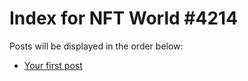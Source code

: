 # Index for NFT World #4214
Posts will be displayed in the order below:

- [Your first post](./001-first.md)

